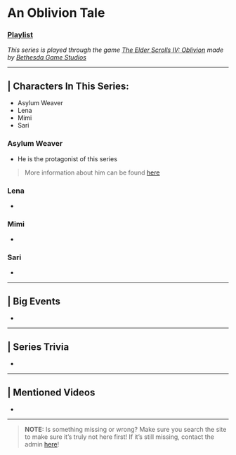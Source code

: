 # An Oblivion Tale
### [Playlist]()
*This series is played through the game [The Elder Scrolls IV: Oblivion](https://elderscrolls.bethesda.net/en/oblivion) made by [Bethesda Game Studios](https://bethesdagamestudios.com/)*

----

## | Characters In This Series:
- Asylum Weaver
- Lena
- Mimi
- Sari

### Asylum Weaver
- He is the protagonist of this series
> More information about him can be found [here](../5.Characters/Asylum_Weaver.md)

### Lena
- 

### Mimi
- 

### Sari
- 

----

## | Big Events
- 

----

## | Series Trivia
- 

----
 
## | Mentioned Videos
- []()
 
----
 
> **NOTE:** Is something missing or wrong? Make sure you search the site to make sure it’s truly not here first! If it’s still missing, contact the admin [here](../chapter_2.md)!